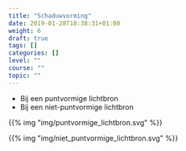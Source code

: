 ```yaml
---
title: "Schaduwvorming"
date: 2019-01-28T18:38:31+01:00
weight: 6
draft: true
tags: []
categories: []
level: ""
course: ""
topic: ""
---
```

* Bij een puntvormige lichtbron
* Bij een niet-puntvormige lichtbron

{{% img "img/puntvormige_lichtbron.svg" %}}

{{% img "img/niet_puntvormige_lichtbron.svg" %}}
